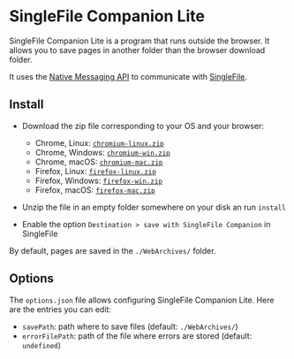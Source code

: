 # SingleFile Companion Lite

SingleFile Companion Lite is a program that runs outside the browser. It allows
you to save pages in another folder than the browser download folder.

It uses the
[Native Messaging API](https://developer.mozilla.org/docs/Mozilla/Add-ons/WebExtensions/Native_messaging)
to communicate with [SingleFile](https://github.com/gildas-lormeau/SingleFile).

## Install

- Download the zip file corresponding to your OS and your browser:

  - Chrome, Linux: [`chromium-linux.zip`](install/chromium-linux.zip)
  - Chrome, Windows: [`chromium-win.zip`](install/chromium-win.zip)
  - Chrome, macOS: [`chromium-mac.zip`](install/chromium-mac.zip)
  - Firefox, Linux: [`firefox-linux.zip`](install/firefox-linux.zip)
  - Firefox, Windows: [`firefox-win.zip`](install/firefox-win.zip)
  - Firefox, macOS: [`firefox-mac.zip`](install/firefox-mac.zip)

- Unzip the file in an empty folder somewhere on your disk an run `install`

- Enable the option `Destination > save with SingleFile Companion` in SingleFile

By default, pages are saved in the `./WebArchives/` folder.

## Options

The `options.json` file allows configuring SingleFile Companion Lite. Here are
the entries you can edit:

- `savePath`: path where to save files (default: `./WebArchives/`)
- `errorFilePath`: path of the file where errors are stored (default:
  `undefined`)
